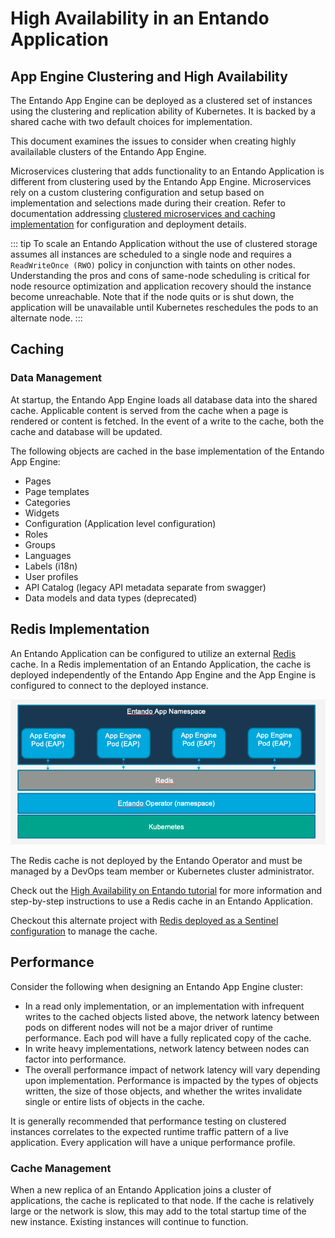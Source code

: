 # High Availability in an Entando Application

## App Engine Clustering and High Availability

The Entando App Engine can be deployed as a clustered set of instances using the clustering and replication ability of Kubernetes. It is backed by a shared cache with two default choices for implementation. 

This document examines the issues to consider when creating highly availailable clusters of the Entando App Engine.

Microservices clustering that adds functionality to an Entando Application is different from clustering used by the Entando App Engine. Microservices rely on a custom clustering configuration and setup based on implementation and selections made during their creation. Refer to documentation addressing [clustered microservices and caching implementation](../../tutorials/consume/high-avail-tutorial.md) for configuration and deployment details.


::: tip
To scale an Entando Application without the use of clustered storage assumes all instances are scheduled to a single node and requires a `ReadWriteOnce (RWO)` policy in conjunction with taints on other nodes. Understanding the pros and cons of same-node scheduling is critical for node resource optimization and application recovery should the instance become unreachable. Note that if the node quits or is shut down, the application will be unavailable until Kubernetes reschedules the pods to an alternate node.
:::

## Caching

### Data Management

At startup, the Entando App Engine loads all database data into the shared cache. Applicable content is served from the cache when a page is rendered or content is fetched. In the event of a write to the cache, both the cache and database will be updated.  

The following objects are cached in the base implementation of the Entando App Engine:

- Pages
- Page templates
- Categories
- Widgets
- Configuration (Application level configuration)
- Roles
- Groups
- Languages
- Labels (i18n)
- User profiles
- API Catalog (legacy API metadata separate from swagger)
- Data models and data types (deprecated)

## Redis Implementation

An Entando Application can be configured to utilize an external [Redis](https://redis.io/) cache. In a Redis implementation of an Entando Application, the cache is deployed independently of the Entando App Engine and the App Engine is configured to connect to the deployed instance.

![Redis Caching](./img/redis-caching.png)

The Redis cache is not deployed by the Entando Operator and must be managed by a DevOps team member or Kubernetes cluster administrator.

Check out the [High Availability on Entando tutorial](../../tutorials/consume/high-avail-tutorial.md#configuring-and-deploying-with-redis) for more information and step-by-step instructions to use a Redis cache in an Entando Application.

Checkout this alternate project with [Redis deployed as a Sentinel configuration](https://github.com/entando-ps/redis-sentinel) to manage the cache.

## Performance

Consider the following when designing an Entando App Engine cluster:

- In a read only implementation, or an implementation with infrequent writes to the cached objects listed above, the network latency between pods on different nodes will not be a major driver of runtime performance. Each pod will have a fully replicated copy of the cache.
- In write heavy implementations, network latency between nodes can factor into performance.
- The overall performance impact of network latency will vary depending upon implementation. Performance is impacted by the types of objects written, the size of those objects, and whether the writes invalidate single or entire lists of objects in the cache.

It is generally recommended that performance testing on clustered instances correlates to the expected runtime traffic pattern of a live application. Every application will have a unique performance profile.

### Cache Management

When a new replica of an Entando Application joins a cluster of applications, the cache is replicated to that node. If the cache is relatively large or the network is slow, this may add to the total startup time of the new instance. Existing instances will continue to function.
